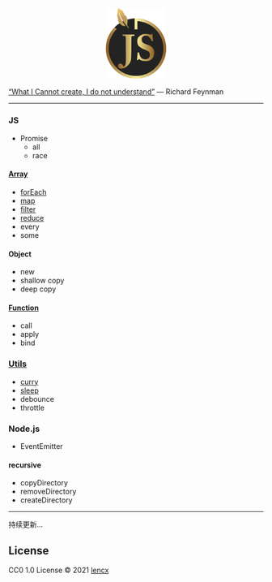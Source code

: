 <p align="center">
  <img width="120" src="./logo.svg">
</p>

[“What I Cannot create, I do not understand”](https://www.quora.com/What-did-Richard-Feynman-mean-when-he-said-What-I-cannot-create-I-do-not-understand)  — Richard Feynman

---

### JS

- Promise
  - all
  - race

#### [Array](/docs/js/array)

- [forEach](/docs/js/array/forEach/index.md)
- [map](/docs/js/array/map/index.md)
- [filter](/docs/js/array/filter/index.md)
- [reduce](docs/js/array/reduce/index.md)
- every
- some

#### Object

- new
- shallow copy
- deep copy

#### [Function](/docs/js/func)

- call
- apply
- bind

### [Utils](/docs/utils)

- [curry](/docs/utils/curry/index.md)
- [sleep](/docs/utils/sleep/index.md)
- debounce
- throttle

### Node.js

- EventEmitter

#### recursive

- copyDirectory
- removeDirectory
- createDirectory

---

持续更新...

## License

CC0 1.0 License © 2021 [lencx](https://github.com/lencx)
